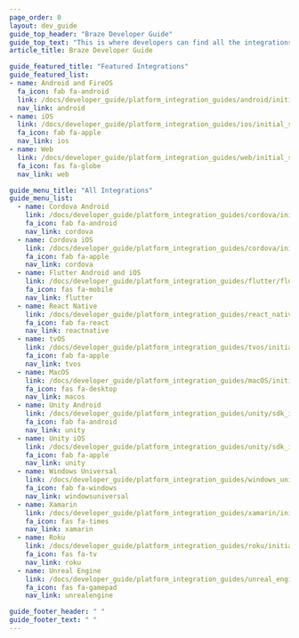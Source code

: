 ```yaml
---
page_order: 0
layout: dev_guide
guide_top_header: "Braze Developer Guide"
guide_top_text: "This is where developers can find all the integrations available with Braze. You can also use the <a href='/docs/api/basics/'>REST API Guide</a>."
article_title: Braze Developer Guide

guide_featured_title: "Featured Integrations"
guide_featured_list:
- name: Android and FireOS
  fa_icon: fab fa-android
  link: /docs/developer_guide/platform_integration_guides/android/initial_sdk_setup/android_sdk_integration/
  nav_link: android
- name: iOS
  link: /docs/developer_guide/platform_integration_guides/ios/initial_sdk_setup/overview/
  fa_icon: fab fa-apple
  nav_link: ios
- name: Web
  link: /docs/developer_guide/platform_integration_guides/web/initial_sdk_setup/
  fa_icon: fas fa-globe
  nav_link: web

guide_menu_title: "All Integrations"
guide_menu_list:
  - name: Cordova Android
    link: /docs/developer_guide/platform_integration_guides/cordova/initial_sdk_setup/android/
    fa_icon: fab fa-android
    nav_link: cordova
  - name: Cordova iOS
    link: /docs/developer_guide/platform_integration_guides/cordova/initial_sdk_setup/ios/
    fa_icon: fab fa-apple
    nav_link: cordova
  - name: Flutter Android and iOS
    link: /docs/developer_guide/platform_integration_guides/flutter/flutter_sdk_integration/
    fa_icon: fas fa-mobile
    nav_link: flutter
  - name: React Native
    link: /docs/developer_guide/platform_integration_guides/react_native/react_sdk_setup/
    fa_icon: fab fa-react
    nav_link: reactnative
  - name: tvOS
    link: /docs/developer_guide/platform_integration_guides/tvos/initial_sdk_setup/
    fa_icon: fab fa-apple
    nav_link: tvos  
  - name: MacOS
    link: /docs/developer_guide/platform_integration_guides/macOS/initial_sdk_setup/
    fa_icon: fas fa-desktop  
    nav_link: macos
  - name: Unity Android
    link: /docs/developer_guide/platform_integration_guides/unity/sdk_integration/android/
    fa_icon: fab fa-android  
    nav_link: unity
  - name: Unity iOS
    link: /docs/developer_guide/platform_integration_guides/unity/sdk_integration/ios/
    fa_icon: fab fa-apple
    nav_link: unity
  - name: Windows Universal
    link: /docs/developer_guide/platform_integration_guides/windows_universal/initial_sdk_setup/
    fa_icon: fab fa-windows
    nav_link: windowsuniversal
  - name: Xamarin
    link: /docs/developer_guide/platform_integration_guides/xamarin/initial_sdk_setup/
    fa_icon: fas fa-times
    nav_link: xamarin
  - name: Roku
    link: /docs/developer_guide/platform_integration_guides/roku/initial_sdk_setup/
    fa_icon: fas fa-tv
    nav_link: roku
  - name: Unreal Engine
    link: /docs/developer_guide/platform_integration_guides/unreal_engine/initial_sdk_setup/
    fa_icon: fas fa-gamepad
    nav_link: unrealengine

guide_footer_header: " "
guide_footer_text: " "
---
```

